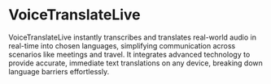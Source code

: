 # VoiceTranslateLive
VoiceTranslateLive instantly transcribes and translates real-world audio in real-time into chosen languages, simplifying communication across scenarios like meetings and travel. It integrates advanced technology to provide accurate, immediate text translations on any device, breaking down language barriers effortlessly.
